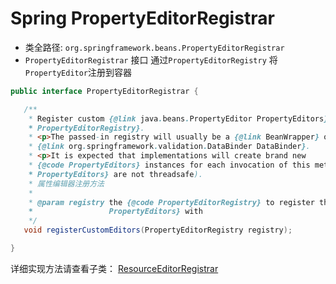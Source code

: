 # Spring  PropertyEditorRegistrar

- 类全路径: `org.springframework.beans.PropertyEditorRegistrar`
- `PropertyEditorRegistrar` 接口 通过`PropertyEditorRegistry` 将`PropertyEditor`注册到容器





```java
public interface PropertyEditorRegistrar {

   /**
    * Register custom {@link java.beans.PropertyEditor PropertyEditors} with the given {@code
    * PropertyEditorRegistry}.
    * <p>The passed-in registry will usually be a {@link BeanWrapper} or a
    * {@link org.springframework.validation.DataBinder DataBinder}.
    * <p>It is expected that implementations will create brand new
    * {@code PropertyEditors} instances for each invocation of this method (since {@code
    * PropertyEditors} are not threadsafe).
    * 属性编辑器注册方法
    *
    * @param registry the {@code PropertyEditorRegistry} to register the custom {@code
    *                 PropertyEditors} with
    */
   void registerCustomEditors(PropertyEditorRegistry registry);

}
```





详细实现方法请查看子类： [ResourceEditorRegistrar](./Spring-ResourceEditorRegistrar.md)